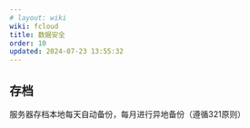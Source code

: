 ```yaml
---
# layout: wiki
wiki: fcloud
title: 数据安全
order: 10
updated: 2024-07-23 13:55:32
---
```


## 存档

服务器存档本地每天自动备份，每月进行异地备份（遵循321原则）
